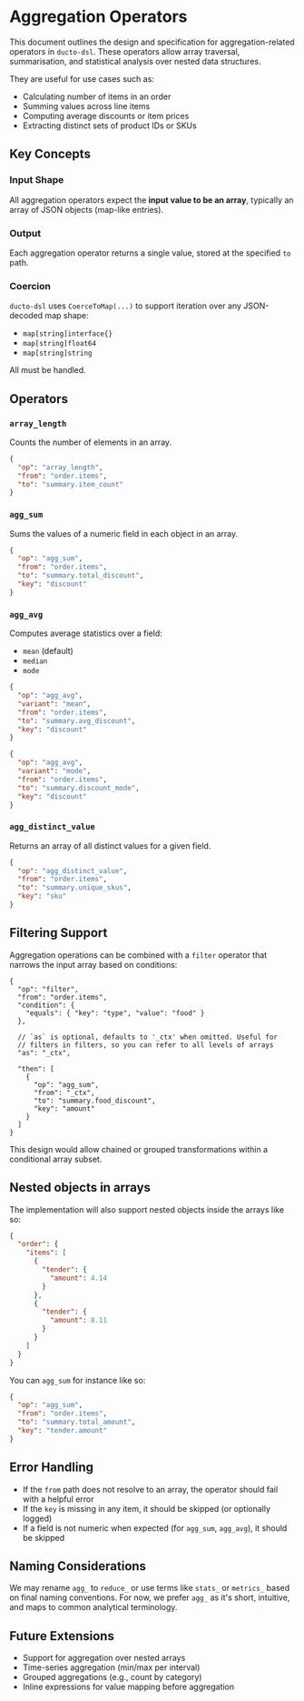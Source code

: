 # Aggregation Operators

This document outlines the design and specification for aggregation-related operators in `ducto-dsl`. These operators allow array traversal, summarisation, and statistical analysis over nested data structures.

They are useful for use cases such as:
- Calculating number of items in an order
- Summing values across line items
- Computing average discounts or item prices
- Extracting distinct sets of product IDs or SKUs

## Key Concepts

### Input Shape
All aggregation operators expect the **input value to be an array**, typically an array of JSON objects (map-like entries).

### Output
Each aggregation operator returns a single value, stored at the specified `to` path.

### Coercion
`ducto-dsl` uses `CoerceToMap(...)` to support iteration over any JSON-decoded map shape:
- `map[string]interface{}`
- `map[string]float64`
- `map[string]string`

All must be handled.

## Operators

### `array_length`
Counts the number of elements in an array.

```json
{
  "op": "array_length",
  "from": "order.items",
  "to": "summary.item_count"
}
```

### `agg_sum`
Sums the values of a numeric field in each object in an array.

```json
{
  "op": "agg_sum",
  "from": "order.items",
  "to": "summary.total_discount",
  "key": "discount"
}
```

### `agg_avg`
Computes average statistics over a field:
- `mean` (default)
- `median`
- `mode`

```json
{
  "op": "agg_avg",
  "variant": "mean",
  "from": "order.items",
  "to": "summary.avg_discount",
  "key": "discount"
}
```

```json
{
  "op": "agg_avg",
  "variant": "mode",
  "from": "order.items",
  "to": "summary.discount_mode",
  "key": "discount"
}
```

### `agg_distinct_value`
Returns an array of all distinct values for a given field.

```json
{
  "op": "agg_distinct_value",
  "from": "order.items",
  "to": "summary.unique_skus",
  "key": "sku"
}
```

## Filtering Support

Aggregation operations can be combined with a `filter` operator that narrows the input array based on conditions:

```json5
{
  "op": "filter",
  "from": "order.items",
  "condition": {
    "equals": { "key": "type", "value": "food" }
  },
  
  // `as` is optional, defaults to '_ctx' when omitted. Useful for 
  // filters in filters, so you can refer to all levels of arrays
  "as": "_ctx", 
  
  "then": [
    {
      "op": "agg_sum",
      "from": "_ctx",
      "to": "summary.food_discount",
      "key": "amount"
    }
  ]
}
```

This design would allow chained or grouped transformations within a conditional array subset.

## Nested objects in arrays

The implementation will also support nested objects inside the arrays like so:

```json
{
  "order": {
    "items": [
      {
        "tender": {
          "amount": 4.14
        }
      },
      {
        "tender": {
          "amount": 8.11
        }
      }
    ]
  }
}
```

You can `agg_sum` for instance like so:

```json
{
  "op": "agg_sum",
  "from": "order.items",
  "to": "summary.total_amount",
  "key": "tender.amount"
}
```

## Error Handling
- If the `from` path does not resolve to an array, the operator should fail with a helpful error
- If the `key` is missing in any item, it should be skipped (or optionally logged)
- If a field is not numeric when expected (for `agg_sum`, `agg_avg`), it should be skipped

## Naming Considerations
We may rename `agg_` to `reduce_` or use terms like `stats_` or `metrics_` based on final naming conventions. For now, we prefer `agg_` as it's short, intuitive, and maps to common analytical terminology.

## Future Extensions
- Support for aggregation over nested arrays
- Time-series aggregation (min/max per interval)
- Grouped aggregations (e.g., count by category)
- Inline expressions for value mapping before aggregation
